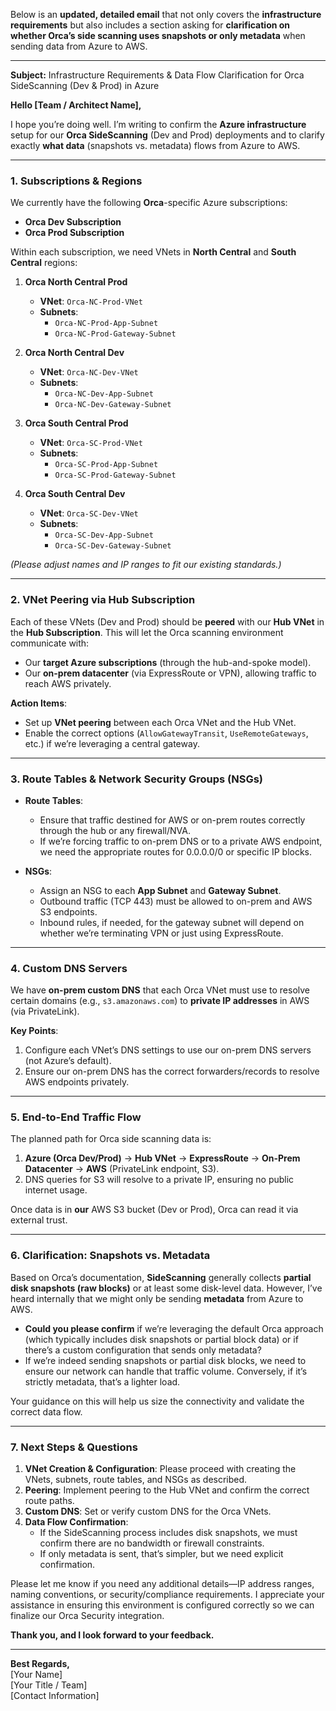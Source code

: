 Below is an **updated, detailed email** that not only covers the **infrastructure requirements** but also includes a section asking for **clarification on whether Orca’s side scanning uses snapshots or only metadata** when sending data from Azure to AWS.

---

**Subject:** Infrastructure Requirements & Data Flow Clarification for Orca SideScanning (Dev & Prod) in Azure

**Hello [Team / Architect Name],**

I hope you’re doing well. I’m writing to confirm the **Azure infrastructure** setup for our **Orca SideScanning** (Dev and Prod) deployments and to clarify exactly **what data** (snapshots vs. metadata) flows from Azure to AWS.

---

### 1. **Subscriptions & Regions**

We currently have the following **Orca**-specific Azure subscriptions:  
- **Orca Dev Subscription**  
- **Orca Prod Subscription**

Within each subscription, we need VNets in **North Central** and **South Central** regions:

1. **Orca North Central Prod**  
   - **VNet**: `Orca-NC-Prod-VNet`  
   - **Subnets**:  
     - `Orca-NC-Prod-App-Subnet`  
     - `Orca-NC-Prod-Gateway-Subnet`

2. **Orca North Central Dev**  
   - **VNet**: `Orca-NC-Dev-VNet`  
   - **Subnets**:  
     - `Orca-NC-Dev-App-Subnet`  
     - `Orca-NC-Dev-Gateway-Subnet`

3. **Orca South Central Prod**  
   - **VNet**: `Orca-SC-Prod-VNet`  
   - **Subnets**:  
     - `Orca-SC-Prod-App-Subnet`  
     - `Orca-SC-Prod-Gateway-Subnet`

4. **Orca South Central Dev**  
   - **VNet**: `Orca-SC-Dev-VNet`  
   - **Subnets**:  
     - `Orca-SC-Dev-App-Subnet`  
     - `Orca-SC-Dev-Gateway-Subnet`

*(Please adjust names and IP ranges to fit our existing standards.)*

---

### 2. **VNet Peering via Hub Subscription**

Each of these VNets (Dev and Prod) should be **peered** with our **Hub VNet** in the **Hub Subscription**. This will let the Orca scanning environment communicate with:

- Our **target Azure subscriptions** (through the hub-and-spoke model).  
- Our **on-prem datacenter** (via ExpressRoute or VPN), allowing traffic to reach AWS privately.

**Action Items**:
- Set up **VNet peering** between each Orca VNet and the Hub VNet.  
- Enable the correct options (`AllowGatewayTransit`, `UseRemoteGateways`, etc.) if we’re leveraging a central gateway.

---

### 3. **Route Tables & Network Security Groups (NSGs)**

- **Route Tables**:  
  - Ensure that traffic destined for AWS or on-prem routes correctly through the hub or any firewall/NVA.  
  - If we’re forcing traffic to on-prem DNS or to a private AWS endpoint, we need the appropriate routes for 0.0.0.0/0 or specific IP blocks.

- **NSGs**:  
  - Assign an NSG to each **App Subnet** and **Gateway Subnet**.  
  - Outbound traffic (TCP 443) must be allowed to on-prem and AWS S3 endpoints.  
  - Inbound rules, if needed, for the gateway subnet will depend on whether we’re terminating VPN or just using ExpressRoute.

---

### 4. **Custom DNS Servers**

We have **on-prem custom DNS** that each Orca VNet must use to resolve certain domains (e.g., `s3.amazonaws.com`) to **private IP addresses** in AWS (via PrivateLink). 

**Key Points**:  
1. Configure each VNet’s DNS settings to use our on-prem DNS servers (not Azure’s default).  
2. Ensure our on-prem DNS has the correct forwarders/records to resolve AWS endpoints privately.

---

### 5. **End-to-End Traffic Flow**

The planned path for Orca side scanning data is:

1. **Azure (Orca Dev/Prod)** → **Hub VNet** → **ExpressRoute** → **On-Prem Datacenter** → **AWS** (PrivateLink endpoint, S3).  
2. DNS queries for S3 will resolve to a private IP, ensuring no public internet usage.

Once data is in **our** AWS S3 bucket (Dev or Prod), Orca can read it via external trust.  

---

### 6. **Clarification: Snapshots vs. Metadata**

Based on Orca’s documentation, **SideScanning** generally collects **partial disk snapshots (raw blocks)** or at least some disk-level data. However, I’ve heard internally that we might only be sending **metadata** from Azure to AWS. 

- **Could you please confirm** if we’re leveraging the default Orca approach (which typically includes disk snapshots or partial block data) or if there’s a custom configuration that sends only metadata?  
- If we’re indeed sending snapshots or partial disk blocks, we need to ensure our network can handle that traffic volume. Conversely, if it’s strictly metadata, that’s a lighter load.

Your guidance on this will help us size the connectivity and validate the correct data flow.

---

### 7. **Next Steps & Questions**

1. **VNet Creation & Configuration**: Please proceed with creating the VNets, subnets, route tables, and NSGs as described.  
2. **Peering**: Implement peering to the Hub VNet and confirm the correct route paths.  
3. **Custom DNS**: Set or verify custom DNS for the Orca VNets.  
4. **Data Flow Confirmation**:  
   - If the SideScanning process includes disk snapshots, we must confirm there are no bandwidth or firewall constraints.  
   - If only metadata is sent, that’s simpler, but we need explicit confirmation.  

Please let me know if you need any additional details—IP address ranges, naming conventions, or security/compliance requirements. I appreciate your assistance in ensuring this environment is configured correctly so we can finalize our Orca Security integration.

**Thank you, and I look forward to your feedback.**

---

**Best Regards,**  
[Your Name]  
[Your Title / Team]  
[Contact Information]
